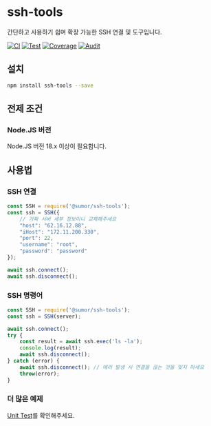 # ssh-tools
간단하고 사용하기 쉽며 확장 가능한 SSH 연결 및 도구입니다.

[![CI](https://github.com/sumor-cloud/ssh-tools/actions/workflows/ci.yml/badge.svg)](https://github.com/sumor-cloud/ssh-tools/actions/workflows/ci.yml)
[![Test](https://github.com/sumor-cloud/ssh-tools/actions/workflows/ut.yml/badge.svg)](https://github.com/sumor-cloud/ssh-tools/actions/workflows/ut.yml)
[![Coverage](https://github.com/sumor-cloud/ssh-tools/actions/workflows/coverage.yml/badge.svg)](https://github.com/sumor-cloud/ssh-tools/actions/workflows/coverage.yml)
[![Audit](https://github.com/sumor-cloud/ssh-tools/actions/workflows/audit.yml/badge.svg)](https://github.com/sumor-cloud/ssh-tools/actions/workflows/audit.yml)

## 설치
```bash
npm install ssh-tools --save
```

## 전제 조건

### Node.JS 버전
Node.JS 버전 18.x 이상이 필요합니다.

## 사용법

### SSH 연결
```javascript
const SSH = require('@sumor/ssh-tools');
const ssh = SSH({
    // 가짜 서버 세부 정보이니 교체해주세요
    "host": "62.16.12.88",
    "iHost": "172.11.200.330",
    "port": 22,
    "username": "root",
    "password": "password"
});

await ssh.connect();
await ssh.disconnect();
```

### SSH 명령어
```javascript
const SSH = require('@sumor/ssh-tools');
const ssh = SSH(server);

await ssh.connect();
try {
    const result = await ssh.exec('ls -la');
    console.log(result);
    await ssh.disconnect();
} catch (error) {
    await ssh.disconnect(); // 에러 발생 시 연결을 끊는 것을 잊지 마세요
    throw(error);
}
```

### 더 많은 예제
[Unit Test](https://github.com/sumor-cloud/ssh-tools/tree/main/test)를 확인해주세요.